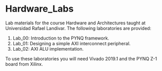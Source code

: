 # Hardware_Labs
Lab materials for the course Hardware and Architectures taught at Universidad Rafael Landívar. The following laboratories are provided:

1.  Lab_00: Introduction to the PYNQ framework.
2. Lab_01: Designing a simple AXI interconnect peripheral.
3. Lab_02: AXI ALU implementation.

To use these laboratories you will need Vivado 2019.1 and the PYNQ Z-1 board from Xilinx.